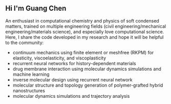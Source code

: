 ## Hi I'm Guang Chen

An enthusiast in computational chemistry and physics of soft condensed matters, trained on multiple engineering fields 
(civil engineering/mechanical engineering/materials science), and especially love computational science. Here, I share the code developed in my research 
and hope it will be helpful to the community:
- continuum mechanics using finite element or meshfree (RKPM) for elasticity, viscoelasticity, and viscoplasticity
- recurrent neural networks for history-dependent materials
- drug membrane interaction using molecular dynamics simulations and machine learning
- inverse molecular design using recurrent neural network
- molecular structure and topology generation of polymer-grafted hybrid nanostructures
- molecular dynamics simulations and trajectory analysis
